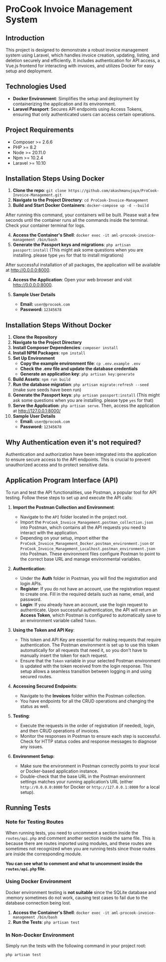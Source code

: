 
# ProCook Invoice Management System

## Introduction

This project is designed to demonstrate a robust invoice management system using Laravel, which handles invoice creation, updating, listing, and deletion securely and efficiently. It includes authentication for API access, a Vue.js frontend for interacting with invoices, and utilizes Docker for easy setup and deployment.

## Technologies Used

- **Docker Environment**: Simplifies the setup and deployment by containerizing the application and its environment.
- **Laravel Passport**: Secures API endpoints using Access Tokens, ensuring that only authenticated users can access certain operations.

## Project Requirements

- Composer >= 2.6.6
- PHP >= 8.2
- Node >= 20.11.0
- Npm >= 10.2.4
- Laravel >= 10.10

## Installation Steps Using Docker

1. **Clone the repo**: `git clone https://github.com/akashmanujaya/ProCook-Invoice-Management.git`
2. **Navigate to the Project Directory**: `cd ProCook-Invoice-Management`
3. **Build and Start Docker Containers**: `docker-compose up -d --build`

After running this command, your containers will be built. Please wait a few seconds until the container runs all the commands inside the terminal. Check your container terminal for logs.

4. **Access the Container's Shell**: `docker exec -it aml-procook-invoice-management /bin/bash`
5. **Generate the Passport keys and migrations**: `php artisan passport:install` (This might ask some questions when you are installing. please type `yes` for that to install migrations)

After successful installation of all packages, the application will be available at http://0.0.0.0:8000.

4. **Access the Application**: Open your web browser and visit http://0.0.0.0:8000.

5. **Sample User Details**
    - **Email:** `user@procook.com`
    - **Password:** `12345678`

## Installation Steps Without Docker

1. **Clone the Repository**
2. **Navigate to the Project Directory**
3. **Install Composer Dependencies**: `composer install`
4. **Install NPM Packages**: `npm install`
5. **Set Up Environment**
    - **Copy the example environment file**: `cp .env.example .env`
    - **Check the .env file and update the database credentials**
    - **Generate an application key**: `php artisan key:generate`
6. **Build Assets**: `npm run build`
7. **Run the database migration**: `php artisan migrate:refresh --seed` (make sure seeds have been run)
8. **Generate the Passport keys**: `php artisan passport:install` (This might ask some questions when you are installing. please type `yes` for that)
8. **Serve the Application**: `php artisan serve`. Then, access the application at http://127.0.0.1:8000/
9. **Sample User Details**
    - **Email:** `user@procook.com`
    - **Password:** `12345678`

## Why Authentication even it's not required?

Authentication and authorization have been integrated into the application to ensure secure access to the API endpoints. This is crucial to prevent unauthorized access and to protect sensitive data.

## Application Program Interface (API)

To run and test the API functionalities, use Postman, a popular tool for API testing. Follow these steps to set up and execute the API calls:

1. **Import the Postman Collection and Environment**:
    - Navigate to the `API` folder located in the project root.
    - Import the `ProCook_Invoice_Management.postman_collection.json` into Postman, which contains all the API requests you need to interact with the application.
    - Depending on your setup, import either the `ProCook_Invoice_Management_Docker.postman_environment.json` or `ProCook_Invoice_Management_Localhost.postman_environment.json` into Postman. These environment files configure Postman to point to the correct base URL and manage environmental variables.

2. **Authentication**:
    - Under the **Auth** folder in Postman, you will find the registration and login APIs.
    - **Register**: If you do not have an account, use the registration request to create one. Fill in the required details such as name, email, and password.
    - **Login**: If you already have an account, use the login request to authenticate. Upon successful authentication, the API will return an **Access Token**, which Postman is configured to automatically save to an environment variable called `Token`.

3. **Using the Token and API Key**:
    - This token and API Key are essential for making requests that require authentication. The Postman environment is set up to use this token automatically for all requests that need it, so you don't have to manually insert the token for each request.
    - Ensure that the `Token` variable in your selected Postman environment is updated with the token received from the login response. This setup allows a seamless transition between logging in and using secured routes.

4. **Accessing Secured Endpoints**:
    - Navigate to the **Invoices** folder within the Postman collection.
    - You have endpoints for all the CRUD operations and changing the status as well.

5. **Testing**:
    - Execute the requests in the order of registration (if needed), login, and then CRUD operations of invoices.
    - Monitor the responses in Postman to ensure each step is successful. Check for HTTP status codes and response messages to diagnose any issues.

6. **Environment Setup**:
    - Make sure the environment in Postman correctly points to your local or Docker-based application instance.
    - Double-check that the base URL in the Postman environment settings matches your running application’s URL (either `http://0.0.0.0:8000` for Docker or `http://127.0.0.1:8000` for a local setup).

## Running Tests

### Note for Testing Routes

When running tests, you need to uncomment a section inside the `routes/api.php` and comment another section inside the same file. This is because there are routes imported using modules, and these routes are sometimes not recognized when you are running tests since those routes are inside the corresponding module.

**You can see what to comment and what to uncomment inside the `routes/api.php` file.**

### Using Docker Environment

Docker environment testing is **not suitable** since the SQLite database and :memory sometimes do not work, causing test cases to fail due to the database connection being lost.

1. **Access the Container's Shell**: `docker exec -it aml-procook-invoice-management /bin/bash`
2. **Run the Tests**: `php artisan test`

### In Non-Docker Environment

Simply run the tests with the following command in your project root:

`php artisan test`
